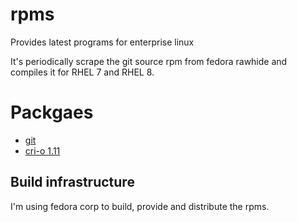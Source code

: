 # rpms
Provides latest programs for enterprise linux

It's periodically scrape the git source rpm from fedora rawhide and compiles it for RHEL 7 and RHEL 8.

# Packgaes

* [git](./git)
* [cri-o 1.11](./cri-o/1.11)

## Build infrastructure

I'm using fedora corp to build, provide and distribute the rpms.
